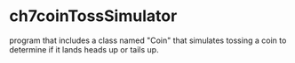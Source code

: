 # ch7coinTossSimulator
program that includes a class named "Coin" that simulates tossing a coin to determine if it lands heads up or tails up.

